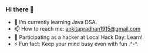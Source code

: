 ### Hi there 👋

<!--
**Ankitapradhan04/Ankitapradhan04** is a ✨ _special_ ✨ repository because its `README.md` (this file) appears on your GitHub profile.

Here are some ideas to get you started:
-->
- 🌱 I’m currently learning Java DSA.
- 📫 How to reach me: ankitapradhan1915@gmail.com
- 🎃 Participating as a hacker at Local Hack Day: Learn! 
- ⚡ Fun fact: Keep your mind busy even with fun .^-^.

